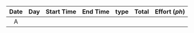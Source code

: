 | Date | Day | Start Time | End Time | type | Total | Effort (*ph*) |
|:----:|:----:|:-----------:|:----------:|:--------:|:---------:|:--------:|
|A||||
